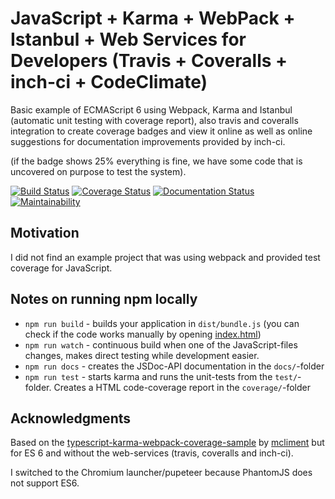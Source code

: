 # JavaScript + Karma + WebPack + Istanbul + Web Services for Developers (Travis + Coveralls + inch-ci + CodeClimate)
Basic example of ECMAScript 6 using Webpack, Karma and Istanbul (automatic unit testing with coverage report), also travis and coveralls integration to create coverage badges and view it online as well as online suggestions for documentation improvements provided by inch-ci.

(if the badge shows 25% everything is fine, we have some code that is uncovered on purpose to test the system).

[![Build Status](https://travis-ci.org/brean/javascript-karma-webpack-coverage-sample.svg?branch=master)](https://travis-ci.org/brean/javascript-karma-webpack-coverage-sample)
[![Coverage Status](https://coveralls.io/repos/github/brean/javascript-karma-webpack-coverage-sample/badge.svg?branch=master)](https://coveralls.io/github/brean/javascript-karma-webpack-coverage-sample?branch=master)
[![Documentation Status](https://inch-ci.org/github/brean/javascript-karma-webpack-coverage-sample.svg?branch=master)](https://inch-ci.org/github/brean/javascript-karma-webpack-coverage-sample?branch=master)
[![Maintainability](https://api.codeclimate.com/v1/badges/bd64a7f55066b90b9f67/maintainability)](https://codeclimate.com/github/brean/javascript-karma-webpack-coverage-sample/maintainability)


## Motivation
I did not find an example project that was using webpack and provided test coverage for JavaScript.

## Notes on running npm locally
 - `npm run build` - builds your application in `dist/bundle.js` (you can check if the code works manually by opening [index.html](index.html))
 - `npm run watch` - continuous build when one of the JavaScript-files changes, makes direct testing while development easier.
 - `npm run docs` - creates the JSDoc-API documentation in the `docs/`-folder
 - `npm run test` - starts karma and runs the unit-tests from the `test/`-folder. Creates a HTML code-coverage report in the `coverage/`-folder

## Acknowledgments
Based on the [typescript-karma-webpack-coverage-sample](https://github.com/mcliment/typescript-karma-webpack-coverage-sample)
by [mcliment](https://github.com/mcliment) but for ES 6 and without the web-services (travis, coveralls and inch-ci).

I switched to the Chromium launcher/pupeteer because PhantomJS does not support ES6.
